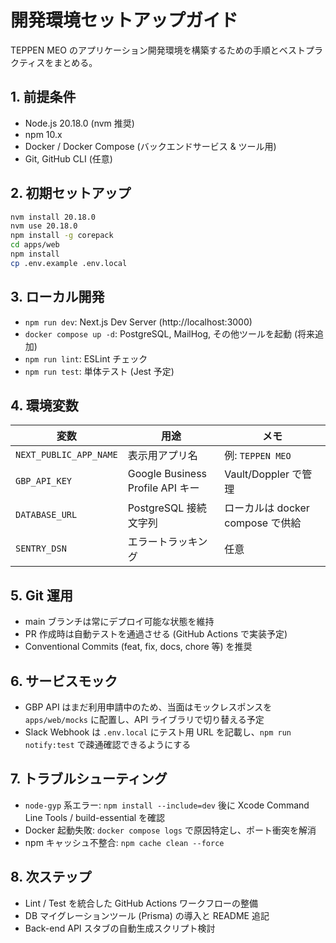 # 開発環境セットアップガイド

TEPPEN MEO のアプリケーション開発環境を構築するための手順とベストプラクティスをまとめる。

## 1. 前提条件
- Node.js 20.18.0 (nvm 推奨)
- npm 10.x
- Docker / Docker Compose (バックエンドサービス & ツール用)
- Git, GitHub CLI (任意)

## 2. 初期セットアップ
```bash
nvm install 20.18.0
nvm use 20.18.0
npm install -g corepack
cd apps/web
npm install
cp .env.example .env.local
```

## 3. ローカル開発
- `npm run dev`: Next.js Dev Server (http://localhost:3000)
- `docker compose up -d`: PostgreSQL, MailHog, その他ツールを起動 (将来追加)
- `npm run lint`: ESLint チェック
- `npm run test`: 単体テスト (Jest 予定)

## 4. 環境変数
| 変数 | 用途 | メモ |
| --- | --- | --- |
| `NEXT_PUBLIC_APP_NAME` | 表示用アプリ名 | 例: `TEPPEN MEO` |
| `GBP_API_KEY` | Google Business Profile API キー | Vault/Doppler で管理 |
| `DATABASE_URL` | PostgreSQL 接続文字列 | ローカルは docker compose で供給 |
| `SENTRY_DSN` | エラートラッキング | 任意 | 

## 5. Git 運用
- main ブランチは常にデプロイ可能な状態を維持
- PR 作成時は自動テストを通過させる (GitHub Actions で実装予定)
- Conventional Commits (feat, fix, docs, chore 等) を推奨

## 6. サービスモック
- GBP API はまだ利用申請中のため、当面はモックレスポンスを `apps/web/mocks` に配置し、API ライブラリで切り替える予定
- Slack Webhook は `.env.local` にテスト用 URL を記載し、`npm run notify:test` で疎通確認できるようにする

## 7. トラブルシューティング
- `node-gyp` 系エラー: `npm install --include=dev` 後に Xcode Command Line Tools / build-essential を確認
- Docker 起動失敗: `docker compose logs` で原因特定し、ポート衝突を解消
- npm キャッシュ不整合: `npm cache clean --force`

## 8. 次ステップ
- Lint / Test を統合した GitHub Actions ワークフローの整備
- DB マイグレーションツール (Prisma) の導入と README 追記
- Back-end API スタブの自動生成スクリプト検討
